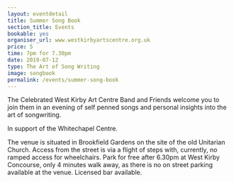 ```yaml
---
layout: eventdetail
title: Summer Song Book
section_title: Events
bookable: yes
organiser_url: www.westkirbyartscentre.org.uk
price: 5
time: 7pm for 7.30pm
date: 2019-07-12
type: The Art of Song Writing
image: songbook
permalink: /events/summer-song-book
---
```


The Celebrated West Kirby Art Centre Band and Friends welcome you to join them in an evening of self penned songs and personal insights into the art of songwriting.

In support of the Whitechapel Centre.

The venue is situated in Brookfield Gardens on the site of the old Unitarian Church. Access from the street is via a flight of steps with, currently, no ramped access for wheelchairs. Park for free after 6.30pm at West Kirby Concourse, only 4 minutes walk away, as there is no on street parking available at the venue. Licensed bar available.

